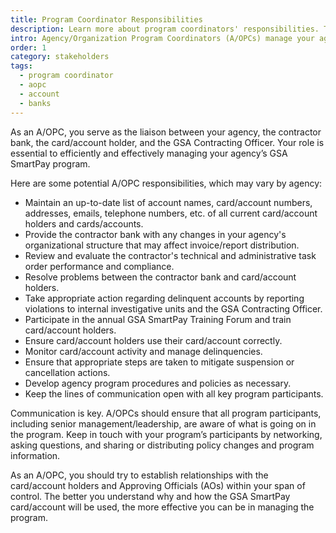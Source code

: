```yaml
---
title: Program Coordinator Responsibilities
description: Learn more about program coordinators' responsibilities. They serve as the as the liaison between agencies, contracting banks, and the account holder.
intro: Agency/Organization Program Coordinators (A/OPCs) manage your agency’s GSA SmartPay® program.
order: 1
category: stakeholders
tags:
  - program coordinator
  - aopc
  - account
  - banks
---
```


As an A/OPC, you serve as the liaison between your agency, the contractor bank, the card/account holder, and the GSA Contracting Officer. Your role is essential to efficiently and effectively managing your agency’s GSA SmartPay program.

Here are some potential A/OPC responsibilities, which may vary by agency:

- Maintain an up-to-date list of account names, card/account numbers, addresses, emails, telephone numbers, etc. of all current card/account holders and cards/accounts.
- Provide the contractor bank with any changes in your agency's organizational structure that may affect invoice/report distribution.
- Review and evaluate the contractor's technical and administrative task order performance and compliance.
- Resolve problems between the contractor bank and card/account holders.
- Take appropriate action regarding delinquent accounts by reporting violations to internal investigative units and the GSA Contracting Officer.
- Participate in the annual GSA SmartPay Training Forum and train card/account holders.
- Ensure card/account holders use their card/account correctly.
- Monitor card/account activity and manage delinquencies.
- Ensure that appropriate steps are taken to mitigate suspension or cancellation actions.
- Develop agency program procedures and policies as necessary.
- Keep the lines of communication open with all key program participants.

Communication is key. A/OPCs should ensure that all program participants, including senior management/leadership, are aware of what is going on in the program. Keep in touch with your program’s participants by networking, asking questions, and sharing or distributing policy changes and program information.

As an A/OPC, you should try to establish relationships with the card/account holders and Approving Officials (AOs) within your span of control. The better you understand why and how the GSA SmartPay card/account will be used, the more effective you can be in managing the program.
